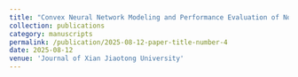 ```yaml
---
title: "Convex Neural Network Modeling and Performance Evaluation of Non-Newtonian Chemical Residue Fluids"
collection: publications
category: manuscripts
permalink: /publication/2025-08-12-paper-title-number-4
date: 2025-08-12
venue: 'Journal of Xian Jiaotong University'
---
```


